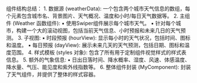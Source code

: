 组件结构总结：
	1.	数据源 (﻿weatherData): 一个包含两个城市天气信息的数组，每个元素包含城市名、背景图片、天气概况、温度和小时/每日天气数据等。
	2.	主组件 (﻿Weather 函数组件):
	▪	使用﻿Swiper组件展示每个城市天气。
	▪	针对每个城市，构建一个大的滚动视图，包括当前天气信息、小时预报和未来几日的天气预测。
	3.	子视图:
	▪	时段预报 (﻿hourView): 显示每小时的天气状况，包括时间、图标和温度。
	▪	每日预报 (﻿dayView): 展示未来几天的天气预测，包括日期、图标和温度范围。
	4.	样式模板 (﻿styles 对象): 包含了所有用于定制组件视觉样式的样式表信息。
	5.	额外的气象信息:
	▪	日出日落时间、降水概率、湿度、风速、体感温度、降水量、气压、能见度和紫外线指数等。
	6.	整体组件封装 (﻿MyComponent): 封装了天气组件，并提供了整体的样式容器。